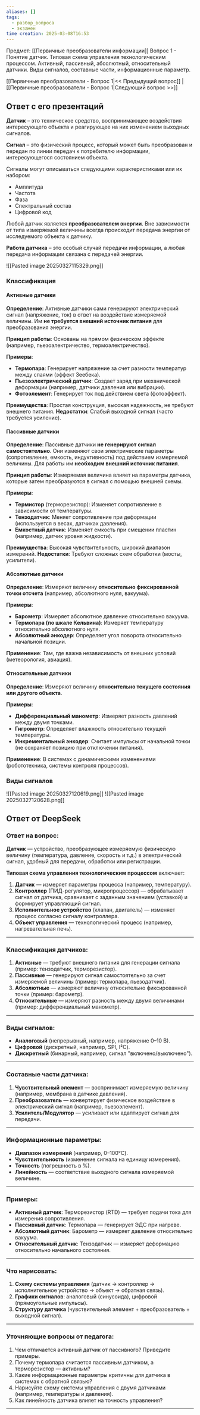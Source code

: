 ```yaml
---
aliases: []
tags:
  - разбор_вопроса
  - экзамен
time creation: 2025-03-08T16:53
---
```

Предмет: [[Первичные преобразователи информации]]
Вопрос 1 - Понятие датчик. Типовая схема управления технологическим процессом. Активный, пассивный, абсолютный, относительный датчики. Виды сигналов, составные части, информационные параметр.

[[Первичные преобразователи - Вопрос 1|<< Предыдущий вопрос]] | [[Первичные преобразователи - Вопрос 1|Следующий вопрос >>]]

## Ответ с его презентаций

**Датчик** – это техническое средство, воспринимающее воздействия интересующего объекта и реагирующее на них изменением выходных сигналов.

**Сигнал** – это физический процесс, который может быть преобразован и передан по линии передач к потребителю информации, интересующегося состоянием объекта.

Сигналы могут описываться следующими характеристиками или их набором:
- Амплитуда
- Частота
- Фаза
- Спектральный состав
- Цифровой код

Любой датчик является **преобразователем энергии**. Вне зависимости от типа измеряемой величины всегда происходит передача энергии от исследуемого объекта к датчику.

**Работа датчика** – это особый случай передачи информации, а любая передача информации связана с передачей энергии.

![[Pasted image 20250327115329.png]]
### Классификация
#### Активные датчики

**Определение**: Активные датчики сами генерируют электрический сигнал (напряжение, ток) в ответ на воздействие измеряемой величины. Им **не требуется внешний источник питания** для преобразования энергии.

**Принцип работы**: Основаны на прямом физическом эффекте (например, пьезоэлектричество, термоэлектричество).

**Примеры**:
- **Термопара**: Генерирует напряжение за счет разности температур между спаями (эффект Зеебека).
- **Пьезоэлектрический датчик**: Создает заряд при механической деформации (например, датчики давления или вибрации).
- **Фотоэлемент**: Генерирует ток под действием света (фотоэффект).

**Преимущества**: Простая конструкция, высокая надежность, не требуют внешнего питания.
**Недостатки**: Слабый выходной сигнал (часто требуется усиление).

#### **Пассивные датчики**

**Определение**: Пассивные датчики **не генерируют сигнал самостоятельно**. Они изменяют свои электрические параметры (сопротивление, емкость, индуктивность) под действием измеряемой величины. Для работы им **необходим внешний источник питания**.

**Принцип работы**: Измеряемая величина влияет на параметры датчика, которые затем преобразуются в сигнал с помощью внешней схемы.

**Примеры**:
- **Термистор** (терморезистор): Изменяет сопротивление в зависимости от температуры.
- **Тензодатчик**: Меняет сопротивление при деформации (используется в весах, датчиках давления).
- **Емкостный датчик**: Изменяет емкость при смещении пластин (например, датчик уровня жидкости).

**Преимущества**: Высокая чувствительность, широкий диапазон измерений.
**Недостатки**: Требуют сложных схем обработки (мосты, усилители).
#### **Абсолютные датчики**

**Определение**: Измеряют величину **относительно фиксированной точки отсчета** (например, абсолютного нуля, вакуума).

**Примеры**:
- **Барометр**: Измеряет абсолютное давление относительно вакуума.
- **Термопара (по шкале Кельвина)**: Измеряет температуру относительно абсолютного нуля.
- **Абсолютный энкодер**: Определяет угол поворота относительно начальной позиции.

**Применение**: Там, где важна независимость от внешних условий (метеорология, авиация).
#### **Относительные датчики**

**Определение**: Измеряют величину **относительно текущего состояния или другого объекта**.

**Примеры**:
- **Дифференциальный манометр**: Измеряет разность давлений между двумя точками.
- **Гигрометр**: Определяет влажность относительно текущей температуры.
- **Инкрементальный энкодер**: Считает импульсы от начальной точки (не сохраняет позицию при отключении питания).

**Применение**: В системах с динамическими изменениями (робототехника, системы контроля процессов).

### Виды сигналов

![[Pasted image 20250327120619.png]]
![[Pasted image 20250327120628.png]]
## Ответ от DeepSeek

### Ответ на вопрос:

**Датчик** — устройство, преобразующее измеряемую физическую величину (температура, давление, скорость и т.д.) в электрический сигнал, удобный для передачи, обработки или регистрации.

**Типовая схема управления технологическим процессом** включает:
1. **Датчик** — измеряет параметры процесса (например, температуру).
2. **Контроллер** (ПИД-регулятор, микропроцессор) — обрабатывает сигнал от датчика, сравнивает с заданным значением (уставкой) и формирует управляющий сигнал.
3. **Исполнительное устройство** (клапан, двигатель) — изменяет процесс согласно сигналу контроллера.
4. **Объект управления** — технологический процесс (например, нагревательная печь).

---
### Классификация датчиков:
1. **Активные** — требуют внешнего питания для генерации сигнала (пример: тензодатчик, терморезистор).
2. **Пассивные** — генерируют сигнал самостоятельно за счет измеряемой величины (пример: термопара, пьезодатчик).
3. **Абсолютные** — измеряют величину относительно фиксированной точки (пример: барометр).
4. **Относительные** — измеряют разность между двумя величинами (пример: дифференциальный манометр).

---
### Виды сигналов:
- **Аналоговый** (непрерывный, например, напряжение 0–10 В).
- **Цифровой** (дискретный, например, SPI, I²C).
- **Дискретный** (бинарный, например, сигнал "включено/выключено").

---
### Составные части датчика:
1. **Чувствительный элемент** — воспринимает измеряемую величину (например, мембрана в датчике давления).
2. **Преобразователь** — конвертирует физическое воздействие в электрический сигнал (например, пьезоэлемент).
3. **Усилитель/Модулятор** — усиливает или адаптирует сигнал для передачи.

---
### Информационные параметры:
- **Диапазон измерений** (например, 0–100°C).
- **Чувствительность** (изменение сигнала на единицу измерения).
- **Точность** (погрешность в %).
- **Линейность** — соответствие выходного сигнала измеряемой величине.

---
### Примеры:
- **Активный датчик**: Терморезистор (RTD) — требует подачи тока для измерения сопротивления.
- **Пассивный датчик**: Термопара — генерирует ЭДС при нагреве.
- **Абсолютный датчик**: Барометр — измеряет давление относительно вакуума.
- **Относительный датчик**: Тензодатчик — измеряет деформацию относительно начального состояния.

---
### Что нарисовать:
1. **Схему системы управления** (датчик → контроллер → исполнительное устройство → объект → обратная связь).
2. **Графики сигналов**: аналоговый (синусоида), цифровой (прямоугольные импульсы).
3. **Структуру датчика** (чувствительный элемент + преобразователь + выходной сигнал).

---
### Уточняющие вопросы от педагога:
1. Чем отличается активный датчик от пассивного? Приведите примеры.
2. Почему термопара считается пассивным датчиком, а терморезистор — активным?
3. Какие информационные параметры критичны для датчика в системах с обратной связью?
4. Нарисуйте схему системы управления с двумя датчиками (например, температуры и давления).
5. Как линейность датчика влияет на точность управления?

---
